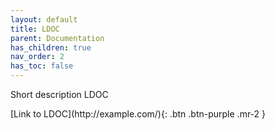 ```yaml
---
layout: default
title: LDOC
parent: Documentation
has_children: true
nav_order: 2
has_toc: false
---
```

Short description LDOC

<span class="fs-6">
[Link to LDOC](http://example.com/){: .btn .btn-purple .mr-2 }
</span>